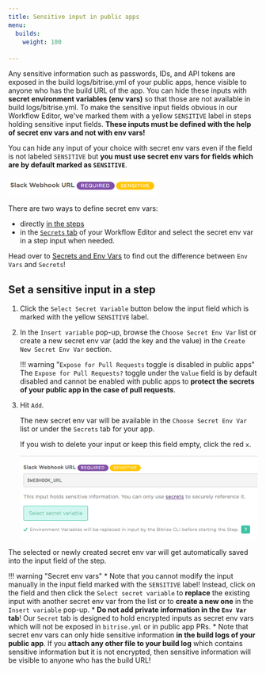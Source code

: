 ```yaml
---
title: Sensitive input in public apps
menu:
  builds:
    weight: 100

---
```

Any sensitive information such as passwords, IDs, and API tokens are exposed in the build logs/bitrise.yml of your public apps, hence visible to anyone who has the build URL of the app. You can hide these inputs with **secret environment variables (env vars)** so that those are not available in build logs/bitrise.yml.
To make the sensitive input fields obvious in our Workflow Editor, we've marked them with a yellow `SENSITIVE` label in steps holding sensitive input fields. **These inputs must be defined with the help of secret env vars and not with env vars!**

You can hide any input of your choice with secret env vars even if the field is not labeled `SENSITIVE` but **you must use secret env vars for fields which are by default marked as `SENSITIVE`**.

![Screenshot](/img/builds/sensitive-label.png)

There are two ways to define secret env vars:

- directly [in the steps](/sensitive-input-field/#set-a-sensitive-input-in-a-step/)
- in the [`Secrets` tab](/builds/env-vars-secret-env-vars/#about-secrets/) of your Workflow Editor and select the secret env var in a step input when needed.

Head over to [Secrets and Env Vars](/builds/env-vars-secret-env-vars/) to find out the difference between `Env Vars` and `Secrets`!

## Set a sensitive input in a step

1. Click the `Select Secret Variable` button below the input field which is marked with the yellow `SENSITIVE` label.

2. In the `Insert variable` pop-up, browse the `Choose Secret Env Var` list or create a new secret env var (add the key and the value) in the `Create New Secret Env Var` section.

    !!! warning "`Expose for Pull Requests` toggle is disabled in public apps"
        The `Expose for Pull Requests?` toggle under the `Value` field is by default disabled and cannot be enabled with public apps to **protect the secrets of your public app in the case of pull requests**.

3. Hit `Add`.

    The new secret env var will be available in the `Choose Secret Env Var` list or under the `Secrets` tab for your app.

    If you wish to delete your input or keep this field empty, click the red `x`.

    ![Screenshot](/img/builds/secret-webhook.png)

The selected or newly created secret env var will get automatically saved into the input field of the step.

!!! warning "Secret env vars"
    * Note that you cannot modify the input manually in the input field marked with the `SENSITIVE` label! Instead, click on the field and then click the `Select secret variable` to **replace** the existing input with another secret env var from the list or to **create a new one** in the `Insert variable` pop-up.
    * **Do not add private information in the `Env Var` tab**! Our `Secret` tab is designed to hold encrypted inputs as secret env vars which will not be exposed in `bitrise.yml` or in public app PRs.
    * Note that secret env vars can only hide sensitive information **in the build logs of your public app**. If you **attach any other file to your build log** which contains sensitive information but it is not encrypted, then sensitive information will be visible to anyone who has the build URL!